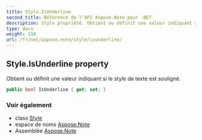 ```yaml
---
title: Style.IsUnderline
second_title: Référence de l'API Aspose.Note pour .NET
description: Style propriété. Obtient ou définit une valeur indiquant si le style de texte est souligné.
type: docs
weight: 110
url: /fr/net/aspose.note/style/isunderline/
---
```

## Style.IsUnderline property

Obtient ou définit une valeur indiquant si le style de texte est souligné.

```csharp
public bool IsUnderline { get; set; }
```

### Voir également

* class [Style](../)
* espace de noms [Aspose.Note](../../style/)
* Assemblée [Aspose.Note](../../../)


